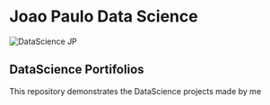 # Joao Paulo Data Science
![DataScience JP](https://i2.wp.com/www.cienciaedados.com/wp-content/uploads/2019/06/Por-Que-e-Como-Data-Science-e-Mais-do-Que-Apenas-Machine-Learning.jpg?w=1040&ssl=1)


## DataScience Portifolios
This repository demonstrates the DataScience projects made by me
